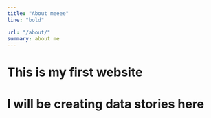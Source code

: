 ```yaml
---
title: "About meeee"
line: "bold"

url: "/about/"
summary: about me
---
```

# This is my first website
# I will be creating data stories here